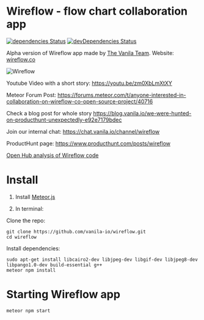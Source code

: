 
# Wireflow - flow chart collaboration app

[![dependencies Status](https://david-dm.org/vanila-io/wireflow/status.svg)](https://david-dm.org/vanila-io/wireflow)
[![devDependencies Status](https://david-dm.org/vanila-io/wireflow/dev-status.svg)](https://david-dm.org/vanila-io/wireflow?type=dev)

Alpha version of Wireflow app made by [The Vanila Team](https://vanila.io). Website: [wireflow.co](https://wireflow.co)

![Wireflow](https://i.imgur.com/ceXMd28.png)

Youtube Video with a short story: https://youtu.be/zm0XbLmXtXY

Meteor Forum Post: https://forums.meteor.com/t/anyone-interested-in-collaboration-on-wireflow-co-open-source-project/40716

Check a blog post for whole story https://blog.vanila.io/we-were-hunted-on-producthunt-unexpectedly-e92e7179bdec

Join our internal chat: https://chat.vanila.io/channel/wireflow

ProductHunt page: https://www.producthunt.com/posts/wireflow

[Open Hub analysis of Wireflow code](https://www.openhub.net/p/wireflow)

# Install

1) Install [Meteor.js](https://www.meteor.com)

2) In terminal:

Clone the repo:
```
git clone https://github.com/vanila-io/wireflow.git
cd wireflow
```

Install dependencies:
```
sudo apt-get install libcairo2-dev libjpeg-dev libgif-dev libjpeg8-dev libpango1.0-dev build-essential g++
meteor npm install

```

# Starting Wireflow app

```
meteor npm start
```
